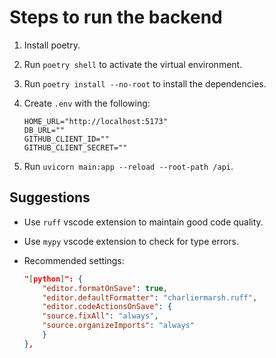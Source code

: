 # Steps to run the backend

1. Install poetry.
2. Run `poetry shell` to activate the virtual environment.
3. Run `poetry install --no-root` to install the dependencies.
4. Create `.env` with the following:

   ```
   HOME_URL="http://localhost:5173"
   DB_URL=""
   GITHUB_CLIENT_ID=""
   GITHUB_CLIENT_SECRET=""
   ```

5. Run `uvicorn main:app --reload --root-path /api`.

## Suggestions

- Use `ruff` vscode extension to maintain good code quality.
- Use `mypy` vscode extension to check for type errors.
- Recommended settings:

  ```json
  "[python]": {
      "editor.formatOnSave": true,
      "editor.defaultFormatter": "charliermarsh.ruff",
      "editor.codeActionsOnSave": {
      "source.fixAll": "always",
      "source.organizeImports": "always"
      }
  },
  ```

